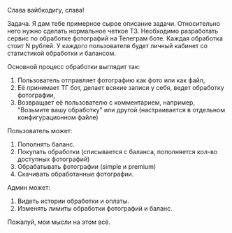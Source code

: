 Слава вайбкодигу, слава!

Задача.
Я дам тебе примерное сырое описание задачи. Относительно него нужно сделать нормальное четкое ТЗ. 
Необходимо разработать сервис по обработке фотографий на Телеграм боте. Каждая обработка стоит N рублей. У каждого пользователя будет личный кабинет со статистикой обработки и балансом.

Основной процесс обработки выглядит так:
1. Пользователь отправляет фотографию как фото или как файл,
2. Её принимает ТГ бот, делает всякие записи у себя, ведет обработку фотографии,
3. Возвращает её пользователю с комментарием, например, "Возьмите вашу обработку" или другой (настраивается в отдельном конфигурационном файле)

Пользователь может:
1. Пополнять баланс.
2. Покупать обработки (списывается с баланса, пополняется кол-во доступных фотографий)
3. Обрабатывать фотографии (simple и premium)
4. Скачивать обработанные фотографии.

Админ может:
1. Видеть истории обработки и оплаты.
2. Изменять лимиты обработки фотографий и баланс.

Пожалуй, мои мысли на этом всё.